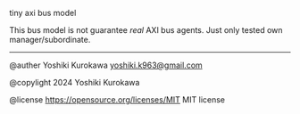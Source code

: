 tiny axi bus model

This bus model is not guarantee *real* AXI bus agents. Just only tested own manager/subordinate.

---------------
@auther Yoshiki Kurokawa yoshiki.k963@gmail.com

@copylight 2024 Yoshiki Kurokawa

@license https://opensource.org/licenses/MIT MIT license
